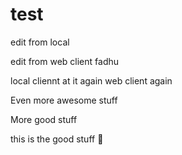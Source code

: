 # test
edit from local

edit from web client
fadhu

local cliennt at it again
web client again

Even more awesome stuff

More good stuff

this is the good stuff :100:
